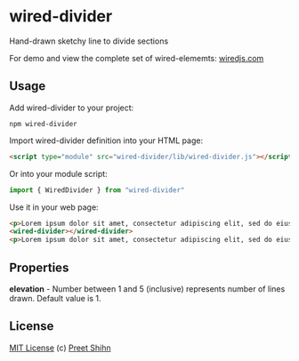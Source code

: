# wired-divider
Hand-drawn sketchy line to divide sections

For demo and view the complete set of wired-elememts: [wiredjs.com](http://wiredjs.com/)

## Usage

Add wired-divider to your project:
```
npm wired-divider
```
Import wired-divider definition into your HTML page:
```html
<script type="module" src="wired-divider/lib/wired-divider.js"></script>
```
Or into your module script:
```javascript
import { WiredDivider } from "wired-divider"
```

Use it in your web page:
```html
<p>Lorem ipsum dolor sit amet, consectetur adipiscing elit, sed do eiusmod tempor incididunt ut labore et dolore magna aliqua.</p>
<wired-divider></wired-divider>
<p>Lorem ipsum dolor sit amet, consectetur adipiscing elit, sed do eiusmod tempor incididunt ut labore et dolore magna aliqua.</p>
```

## Properties

**elevation** - Number between  1 and 5 (inclusive) represents number of lines drawn. Default value is 1.


## License
[MIT License](https://github.com/wiredjs/wired-elements/blob/master/LICENSE) (c) [Preet Shihn](https://twitter.com/preetster)

